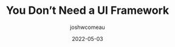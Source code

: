 ---
author: joshwcomeau
date: 2022-05-03
draft: true
permalink: false
publisher: smashingmag
tags:
  - frameworks
  - css
  - tooling
  - meta
target_url: https://www.smashingmagazine.com/2022/05/you-dont-need-ui-framework/
title: You Don’t Need a UI Framework
---